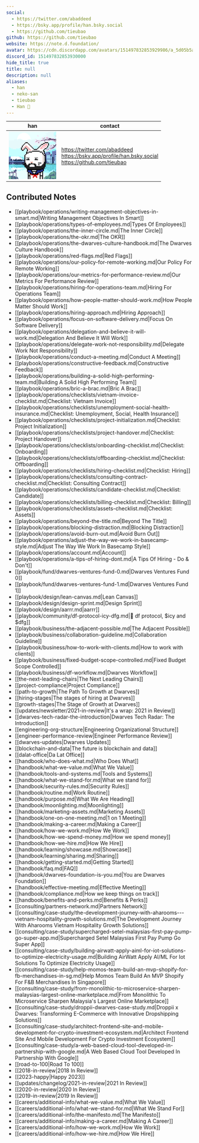 ```yaml
---
social: 
  - https://twitter.com/abaddeed
  - https://bsky.app/profile/han.bsky.social
  - https://github.com/tieubao
github: https://github.com/tieubao
website: https://note.d.foundation/
avatar: https://cdn.discordapp.com/avatars/151497832853929986/a_5d05b5a57ec0dfbc2e06ff82420ab1fb
discord_id: 151497832853930000
hide_title: true
title: null
description: null
aliases: 
  - han
  - neko-san
  - tieubao
  - Han 🐸
---
```

<div class="profile"/>

| han                                                                                                          | contact                                                                                                |
| ------------------------------------------------------------------------------------------------------------ | ------------------------------------------------------------------------------------------------------ |
| ![](assets/han_a_5d05b5a57ec0dfbc2e06ff82420ab1fb.gif) | https://twitter.com/abaddeed<br>https://bsky.app/profile/han.bsky.social<br>https://github.com/tieubao |

## Contributed Notes

- [[playbook/operations/writing-management-objectives-in-smart.md|Writing Management Objectives In Smart]]
- [[playbook/operations/types-of-employees.md|Types Of Employees]]
- [[playbook/operations/the-inner-circle.md|The Inner Circle]]
- [[playbook/operations/the-okr.md|The OKR]]
- [[playbook/operations/the-dwarves-culture-handbook.md|The Dwarves Culture Handbook]]
- [[playbook/operations/red-flags.md|Red Flags]]
- [[playbook/operations/our-policy-for-remote-working.md|Our Policy For Remote Working]]
- [[playbook/operations/our-metrics-for-performance-review.md|Our Metrics For Performance Review]]
- [[playbook/operations/hiring-for-operations-team.md|Hiring For Operations Team]]
- [[playbook/operations/how-people-matter-should-work.md|How People Matter Should Work]]
- [[playbook/operations/hiring-approach.md|Hiring Approach]]
- [[playbook/operations/focus-on-software-delivery.md|Focus On Software Delivery]]
- [[playbook/operations/delegation-and-believe-it-will-work.md|Delegation And Believe It Will Work]]
- [[playbook/operations/delegate-work-not-responsibility.md|Delegate Work Not Responsibility]]
- [[playbook/operations/conduct-a-meeting.md|Conduct A Meeting]]
- [[playbook/operations/constructive-feedback.md|Constructive Feedback]]
- [[playbook/operations/building-a-solid-high-performing-team.md|Building A Solid High Performing Team]]
- [[playbook/operations/bric-a-brac.md|Bric A Brac]]
- [[playbook/operations/checklists/vietnam-invoice-checklist.md|Checklist: Vietnam Invoice]]
- [[playbook/operations/checklists/unemployment-social-health-insurance.md|Checklist: Unemployment, Social, Health Insurance]]
- [[playbook/operations/checklists/project-initialization.md|Checklist: Project Initialization]]
- [[playbook/operations/checklists/project-handover.md|Checklist: Project Handover]]
- [[playbook/operations/checklists/onboarding-checklist.md|Checklist: Onboarding]]
- [[playbook/operations/checklists/offboarding-checklist.md|Checklist: Offboarding]]
- [[playbook/operations/checklists/hiring-checklist.md|Checklist: Hiring]]
- [[playbook/operations/checklists/consulting-contract-checklist.md|Checklist: Consulting Contract]]
- [[playbook/operations/checklists/candidate-checklist.md|Checklist: Candidate]]
- [[playbook/operations/checklists/billing-checklist.md|Checklist: Billing]]
- [[playbook/operations/checklists/assets-checklist.md|Checklist: Assets]]
- [[playbook/operations/beyond-the-title.md|Beyond The Title]]
- [[playbook/operations/blocking-distraction.md|Blocking Distraction]]
- [[playbook/operations/avoid-burn-out.md|Avoid Burn Out]]
- [[playbook/operations/adjust-the-way-we-work-in-basecamp-style.md|Adjust The Way We Work In Basecamp Style]]
- [[playbook/operations/account.md|Account]]
- [[playbook/operations/a-tips-of-hiring-dont.md|A Tips Of Hiring - Do & Don't]]
- [[playbook/fund/dwarves-ventures-fund-0.md|Dwarves Ventures Fund 0]]
- [[playbook/fund/dwarves-ventures-fund-1.md|Dwarves Ventures Fund 1]]
- [[playbook/design/lean-canvas.md|Lean Canvas]]
- [[playbook/design/design-sprint.md|Design Sprint]]
- [[playbook/design/aarrr.md|aarrr]]
- [[playbook/community/df-protocol-icy-dfg.md|💠 df protocol, $icy and $dfg]]
- [[playbook/business/the-adjacent-possible.md|The Adjacent Possible]]
- [[playbook/business/collaboration-guideline.md|Collaboration Guideline]]
- [[playbook/business/how-to-work-with-clients.md|How to work with clients]]
- [[playbook/business/fixed-budget-scope-controlled.md|Fixed Budget Scope Controlled]]
- [[playbook/business/df-workflow.md|Dwarves Workflow]]
- [[the-next-leading-chairs|The Next Leading Chairs]]
- [[project-compliance|Project Compliance]]
- [[path-to-growth|The Path To Growth at Dwarves]]
- [[hiring-stages|The stages of hiring at Dwarves]]
- [[growth-stages|The Stage of Growth at Dwarves]]
- [[updates/newsletter/2021-in-review|It's a wrap: 2021 in Review]]
- [[dwarves-tech-radar-the-introduction|Dwarves Tech Radar: The Introduction]]
- [[engineering-org-structure|Engineering Organizational Structure]]
- [[engineer-performance-review|Engineer Performance Review]]
- [[dwarves-updates|Dwarves Updates]]
- [[blockchain-and-data|The future is blockchain and data]]
- [[dalat-office|Da Lat Office]]
- [[handbook/who-does-what.md|Who Does What]]
- [[handbook/what-we-value.md|What We Value]]
- [[handbook/tools-and-systems.md|Tools and Systems]]
- [[handbook/what-we-stand-for.md|What we stand for]]
- [[handbook/security-rules.md|Security Rules]]
- [[handbook/routine.md|Work Routine]]
- [[handbook/purpose.md|What We Are Heading]]
- [[handbook/moonlighting.md|Moonlighting]]
- [[handbook/marketing-assets.md|Marketing Assets]]
- [[handbook/one-on-one-meeting.md|1 on 1 Meeting]]
- [[handbook/making-a-career.md|Making a Career]]
- [[handbook/how-we-work.md|How We Work]]
- [[handbook/how-we-spend-money.md|How we spend money]]
- [[handbook/how-we-hire.md|How We Hire]]
- [[handbook/learning/showcase.md|Showcase]]
- [[handbook/learning/sharing.md|Sharing]]
- [[handbook/getting-started.md|Getting Started]]
- [[handbook/faq.md|FAQ]]
- [[handbook/dwarves-foundation-is-you.md|You are Dwarves Foundation]]
- [[handbook/effective-meeting.md|Effective Meeting]]
- [[handbook/compliance.md|How we keep things on track]]
- [[handbook/benefits-and-perks.md|Benefits & Perks]]
- [[consulting/partners-network.md|Partners Network]]
- [[consulting/case-study/the-development-journey-with-aharooms---vietnam-hospitality-growth-solutions.md|The Development Journey With Aharooms Vietnam Hospitality Growth Solutions]]
- [[consulting/case-study/supercharged-setel-malaysias-first-pay-pump-go-super-app.md|Supercharged Setel Malaysias First Pay Pump Go Super App]]
- [[consulting/case-study/building-airwatt-apply-aiml-for-iot-solutions-to-optimize-electricity-usage.md|Building AirWatt Apply AI/ML For Iot Solutions To Optimize Electricity Usage]]
- [[consulting/case-study/help-momos-team-build-an-mvp-shopify-for-fb-merchandises-in-sg.md|Help Momos Team Build An MVP Shopify For F&B Merchandises In Singapore]]
- [[consulting/case-study/from-monolithic-to-microservice-sharpen-malaysias-largest-online-marketplace.md|From Monolithic To Microservice Sharpen Malaysia's Largest Online Marketplace]]
- [[consulting/case-study/droppii-dwarves-case-study.md|Droppii x Dwarves: Transforming E-Commerce with Innovative Dropshipping Solutions]]
- [[consulting/case-study/architect-frontend-site-and-mobile-development-for-crypto-investment-ecosystem.md|Architect Frontend Site And Mobile Development For Crypto Investment Ecosystem]]
- [[consulting/case-study/a-web-based-cloud-tool-developed-in-partnership-with-google.md|A Web Based Cloud Tool Developed In Partnership With Google]]
- [[road-to-100|Road To 100]]
- [[2018-in-review|2018 In Review]]
- [[2023-happy|Happy 2023]]
- [[updates/changelog/2021-in-review|2021 In Review]]
- [[2020-in-review|2020 In Review]]
- [[2019-in-review|2019 In Review]]
- [[careers/additional-info/what-we-value.md|What We Value]]
- [[careers/additional-info/what-we-stand-for.md|What We Stand For]]
- [[careers/additional-info/the-manifesto.md|The Manifesto]]
- [[careers/additional-info/making-a-career.md|Making A Career]]
- [[careers/additional-info/how-we-work.md|How We Work]]
- [[careers/additional-info/how-we-hire.md|How We Hire]]